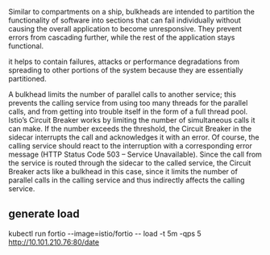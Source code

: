 
Similar to compartments on a ship, bulkheads are intended to partition the functionality of software into sections that can fail individually without causing the overall application to become unresponsive. They prevent errors from cascading further, while the rest of the application stays functional.

it helps to contain failures, attacks or performance degradations from spreading to other portions of the system because they are essentially partitioned.

A bulkhead limits the number of parallel calls to another service; this prevents the calling service from using too many threads for the parallel calls, and from getting into trouble itself in the form of a full thread pool. Istio’s Circuit Breaker works by limiting the number of simultaneous calls it can make. If the number exceeds the threshold, the Circuit Breaker in the sidecar interrupts the call and acknowledges it with an error. Of course, the calling service should react to the interruption with a corresponding error message (HTTP Status Code 503 – Service Unavailable). Since the call from the service is routed through the sidecar to the called service, the Circuit Breaker acts like a bulkhead in this case, since it limits the number of parallel calls in the calling service and thus indirectly affects the calling service.



## generate load

kubectl run fortio --image=istio/fortio -- load -t 5m -qps 5 http://10.101.210.76:80/date
